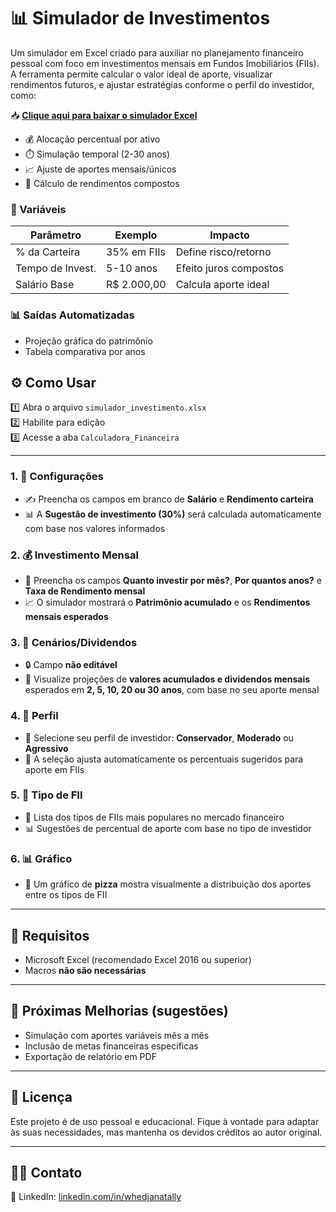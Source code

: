 # 📊 Simulador de Investimentos


Um simulador em Excel criado para auxiliar no planejamento financeiro pessoal com foco em investimentos mensais em Fundos Imobiliários (FIIs). A ferramenta permite calcular o valor ideal de aporte, visualizar rendimentos futuros, e ajustar estratégias conforme o perfil do investidor, como:

📥 **[Clique aqui para baixar o simulador Excel](Simulador_Investimento.xlsx)**

- 💰 Alocação percentual por ativo
- ⏱️ Simulação temporal (2-30 anos)
- 📈 Ajuste de aportes mensais/únicos
- 🏦 Cálculo de rendimentos compostos


### 🎯 Variáveis
| Parâmetro         | Exemplo       | Impacto               |
|-------------------|---------------|-----------------------|
| % da Carteira     | 35% em FIIs   | Define risco/retorno  |
| Tempo de Invest.  | 5-10 anos     | Efeito juros compostos|
| Salário Base      | R$ 2.000,00   | Calcula aporte ideal  |


### 📊 Saídas Automatizadas
- Projeção gráfica do patrimônio
- Tabela comparativa por anos

## ⚙️ Como Usar

1️⃣ Abra o arquivo `simulador_investimento.xlsx`  
2️⃣ Habilite para edição  
3️⃣ Acesse a aba `Calculadora_Financeira`

---

### 1. 🔧 Configurações

- ✍️ Preencha os campos em branco de **Salário** e **Rendimento carteira**  
- 📊 A **Sugestão de investimento (30%)** será calculada automaticamente com base nos valores informados

### 2. 💰 Investimento Mensal

- 🧮 Preencha os campos **Quanto investir por mês?**, **Por quantos anos?** e **Taxa de Rendimento mensal**  
- 📈 O simulador mostrará o **Patrimônio acumulado** e os **Rendimentos mensais esperados**

### 3. 📅 Cenários/Dividendos

- 🔒 Campo **não editável**  
- 👀 Visualize projeções de **valores acumulados e dividendos mensais** esperados em **2, 5, 10, 20 ou 30 anos**, com base no seu aporte mensal

### 4. 👤 Perfil

- 🧠 Selecione seu perfil de investidor: **Conservador**, **Moderado** ou **Agressivo**  
- 🔄 A seleção ajusta automaticamente os percentuais sugeridos para aporte em FIIs

### 5. 🏢 Tipo de FII

- 📌 Lista dos tipos de FIIs mais populares no mercado financeiro  
- 📊 Sugestões de percentual de aporte com base no tipo de investidor

### 6. 📊 Gráfico

- 🥧 Um gráfico de **pizza** mostra visualmente a distribuição dos aportes entre os tipos de FII

---

## 📁 Requisitos

- Microsoft Excel (recomendado Excel 2016 ou superior)  
- Macros **não são necessárias**

---

## 🧩 Próximas Melhorias (sugestões)

- Simulação com aportes variáveis mês a mês  
- Inclusão de metas financeiras específicas  
- Exportação de relatório em PDF

---

## 📝 Licença

Este projeto é de uso pessoal e educacional. Fique à vontade para adaptar às suas necessidades, mas mantenha os devidos créditos ao autor original.

---

## 🙋‍♀️ Contato

🔗 LinkedIn: [linkedin.com/in/whedjanatally](https://www.linkedin.com/in/whedjanatally/)
